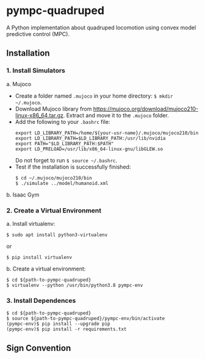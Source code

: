 # pympc-quadruped
A Python implementation about quadruped locomotion using convex model predictive control (MPC).

## Installation

### 1. Install Simulators
a. Mujoco
- Create a folder named `.mujoco` in your home directory: `$ mkdir ~/.mujoco`.
- Download Mujoco library from https://mujoco.org/download/mujoco210-linux-x86_64.tar.gz. Extract and move it to the `.mujoco` folder.
- Add the following to your `.bashrc` file:
    ~~~
    export LD_LIBRARY_PATH=/home/${your-usr-name}/.mujoco/mujoco210/bin
    export LD_LIBRARY_PATH=$LD_LIBRARY_PATH:/usr/lib/nvidia
    export PATH="$LD_LIBRARY_PATH:$PATH"
    export LD_PRELOAD=/usr/lib/x86_64-linux-gnu/libGLEW.so
    ~~~
    Do not forget to run `$ source ~/.bashrc`.
- Test if the installation is successfully finished:
    ~~~
    $ cd ~/.mujoco/mujoco210/bin
    $ ./simulate ../model/humanoid.xml
    ~~~

b. Isaac Gym

### 2. Create a Virtual Environment
a. Install virtualenv:
~~~
$ sudo apt install python3-virtualenv
~~~
or
~~~
$ pip install virtualenv
~~~

b. Create a virtual environment:
~~~
$ cd ${path-to-pympc-quadruped}
$ virtualenv --python /usr/bin/python3.8 pympc-env
~~~

### 3. Install Dependences
~~~
$ cd ${path-to-pympc-quadruped}
$ source ${path-to-pympc-quadruped}/pympc-env/bin/activate
(pympc-env)$ pip install --upgrade pip
(pympc-env)$ pip install -r requirements.txt 
~~~

## Sign Convention
